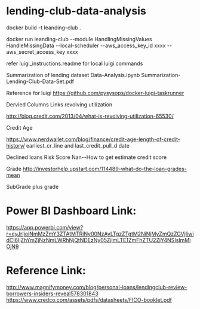 # lending-club-data-analysis

docker build  -t leanding-club .

docker run leanding-club  --module HandlingMissingValues  HandleMissingData  --local-scheduler --aws_access_key_id xxxx --aws_secret_access_key xxxx

refer luigi_instructions.readme for local luigi commands


Summarization of lending dataset
Data-Analysis.ipynb
Summarization-Lending-Club-Data-Set.pdf



Reference for luigi 
https://github.com/pysysops/docker-luigi-taskrunner




Dervied Columns Links
revolving utilization

http://blog.credit.com/2013/04/what-is-revolving-utilization-65530/

Credit Age

https://www.nerdwallet.com/blog/finance/credit-age-length-of-credit-history/
earliest_cr_line and last_credit_pull_d date


Declined loans
Risk Score Nan--How to get estimate credit score

Grade
http://investorhelp.upstart.com/114489-what-do-the-loan-grades-mean

SubGrade plus grade

# Power BI Dashboard Link:
https://app.powerbi.com/view?r=eyJrIjoiNmMzZmY3ZTAtMTRiNy00NzAyLTgzZTgtM2NiNjMyZmQzZGVjIiwidCI6IjZhYmZjNzNmLWRhNjQtNDEzNy05ZjlmLTE1ZmFhZTU2ZjY4NSIsImMiOjN9

# Reference Link:
http://www.magnifymoney.com/blog/personal-loans/lendingclub-review-borrowers-insiders-reveal578301843
https://www.credco.com/assets/pdfs/datasheets/FICO-booklet.pdf

